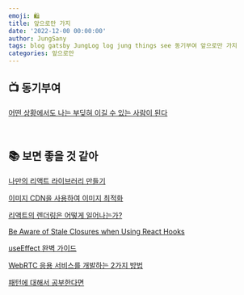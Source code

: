 ```yaml
---
emoji: 🛍️
title: 앞으로만 가지
date: '2022-12-00 00:00:00'
author: JungSany
tags: blog gatsby JungLog log jung things see 동기부여 앞으로만 가지
categories: 앞으로만
---
```


## 📺 동기부여

[어떤 상황에서도 나는 부딪혀 이길 수 있는 사람이 된다](https://www.youtube.com/watch?v=I7-O1z8w9c8)

<br/>

## 📚 보면 좋을 것 같아

[나만의 리액트 라이브러리 만들기](https://bluewings.github.io/build-your-own-react/)

[이미지 CDN을 사용하여 이미지 최적화](https://web.dev/i18n/ko/image-cdns/)

[리액트의 렌더링은 어떻게 일어나는가?](https://yceffort.kr/2022/04/deep-dive-in-react-rendering)

[Be Aware of Stale Closures when Using React Hooks](https://dmitripavlutin.com/react-hooks-stale-closures/)

[useEffect 완벽 가이드](https://overreacted.io/ko/a-complete-guide-to-useeffect/)

[WebRTC 응용 서비스를 개발하는 2가지 방법](https://tech.kakaoenterprise.com/121)

[패턴에 대해서 공부한다면](https://www.patterns.dev/posts/)

<br/>

```toc

```

